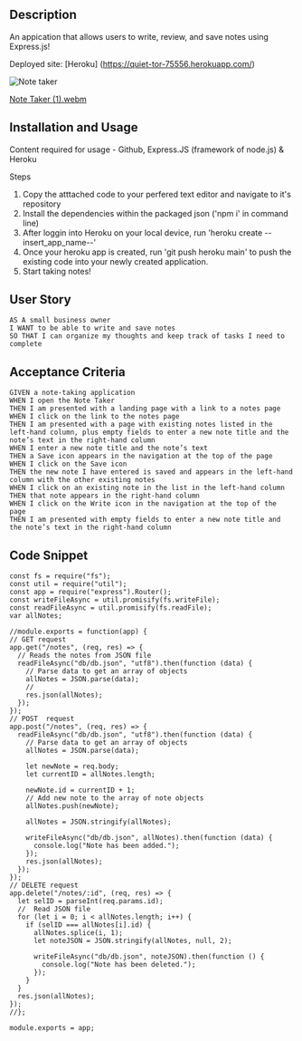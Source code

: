 ## Description
An appication that allows users to write, review, and save notes using Express.js!

Deployed site: [Heroku] (https://quiet-tor-75556.herokuapp.com/)

![Note taker](https://user-images.githubusercontent.com/111401066/216795131-e22db08a-c0fb-410d-a18a-2802017d77f5.png)

[Note Taker (1).webm](https://user-images.githubusercontent.com/111401066/216795117-2a9c8647-9b79-474e-8f8e-64667f2d44af.webm)

## Installation and Usage
Content required for usage - Github, Express.JS (framework of node.js) & Heroku

Steps
1. Copy the atttached code to your perfered text editor and navigate to it's repository
2. Install the dependencies within the packaged json ('npm i' in command line)
3. After loggin into Heroku on your local device, run 'heroku create --insert_app_name--'
4. Once your heroku app is created, run 'git push heroku main' to push the existing code into your newly created application.
5. Start taking notes!


## User Story 
```
AS A small business owner
I WANT to be able to write and save notes
SO THAT I can organize my thoughts and keep track of tasks I need to complete
```

## Acceptance Criteria
```
GIVEN a note-taking application
WHEN I open the Note Taker
THEN I am presented with a landing page with a link to a notes page
WHEN I click on the link to the notes page
THEN I am presented with a page with existing notes listed in the left-hand column, plus empty fields to enter a new note title and the note’s text in the right-hand column
WHEN I enter a new note title and the note’s text
THEN a Save icon appears in the navigation at the top of the page
WHEN I click on the Save icon
THEN the new note I have entered is saved and appears in the left-hand column with the other existing notes
WHEN I click on an existing note in the list in the left-hand column
THEN that note appears in the right-hand column
WHEN I click on the Write icon in the navigation at the top of the page
THEN I am presented with empty fields to enter a new note title and the note’s text in the right-hand column
```

## Code Snippet 
```
const fs = require("fs");
const util = require("util");
const app = require("express").Router();
const writeFileAsync = util.promisify(fs.writeFile);
const readFileAsync = util.promisify(fs.readFile);
var allNotes;

//module.exports = function(app) {
// GET request
app.get("/notes", (req, res) => {
  // Reads the notes from JSON file
  readFileAsync("db/db.json", "utf8").then(function (data) {
    // Parse data to get an array of objects
    allNotes = JSON.parse(data);
    //
    res.json(allNotes);
  });
});
// POST  request
app.post("/notes", (req, res) => {
  readFileAsync("db/db.json", "utf8").then(function (data) {
    // Parse data to get an array of objects
    allNotes = JSON.parse(data);

    let newNote = req.body;
    let currentID = allNotes.length;

    newNote.id = currentID + 1;
    // Add new note to the array of note objects
    allNotes.push(newNote);

    allNotes = JSON.stringify(allNotes);

    writeFileAsync("db/db.json", allNotes).then(function (data) {
      console.log("Note has been added.");
    });
    res.json(allNotes);
  });
});
// DELETE request
app.delete("/notes/:id", (req, res) => {
  let selID = parseInt(req.params.id);
  //  Read JSON file
  for (let i = 0; i < allNotes.length; i++) {
    if (selID === allNotes[i].id) {
      allNotes.splice(i, 1);
      let noteJSON = JSON.stringify(allNotes, null, 2);

      writeFileAsync("db/db.json", noteJSON).then(function () {
        console.log("Note has been deleted.");
      });
    }
  }
  res.json(allNotes);
});
//};

module.exports = app;
```





